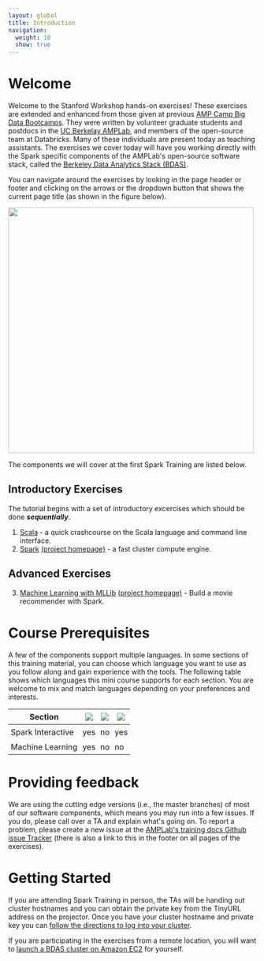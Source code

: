 ```yaml
---
layout: global
title: Introduction
navigation:
  weight: 10
  show: true
---
```


# Welcome
Welcome to the Stanford Workshop hands-on exercises! These exercises are extended and enhanced from those given at previous <a href="http://ampcamp.berkeley.edu">AMP Camp Big Data Bootcamps</a>. They were written by volunteer graduate students and postdocs in the <a href="https://amplab.cs.berkeley.edu/">UC Berkelay AMPLab</a>, and members of the open-source team at Databricks. Many of these individuals are present today as teaching assistants. The exercises we cover today will have you working directly with the Spark specific components of the AMPLab's open-source software stack,
called the <a href="https://amplab.cs.berkeley.edu/software/">Berkeley Data Analytics Stack
(BDAS)</a>.


You can navigate around the exercises by looking in the page header or footer and clicking on the arrows or the dropdown button that shows the current page title (as shown in the figure below).

<p style="margin-bottom:15px"><img src="img/header-nav-dropdown-button-summit.png" class="shadow" style="height:auto; width:498px"/></p>

The components we will cover at the first Spark Training are listed below.

## Introductory Exercises
The tutorial begins with a set of introductory excercises which should be done _**sequentially**_.

1. [Scala](introduction-to-the-scala-shell.html) - a quick crashcourse on the Scala language and command line interface.
2. [Spark](data-exploration-using-spark.html) [(project homepage)](http://spark.incubator.apache.org) - a fast cluster compute engine.

## Advanced Exercises

<ol start="3">
  <li><a href="movie-recommendation-with-mllib.html">Machine Learning with MLLib</a> <a href="http://spark.incubator.apache.org/docs/latest/mllib-guide.html">(project homepage)</a> - Build a movie recommender with Spark.</li>
</ol>


# Course Prerequisites
A few of the components support multiple languages. In some sections of this training material, you can choose which language you want to use as you follow along and gain experience with the tools. The following table shows which languages this mini course supports for each section. You are welcome to mix and match languages depending on your preferences and interests.

<center>
<style type="text/css">
table td, table th {
  padding: 5px;
}
</style>
<table class="bordered">
<thead>
<tr>
  <th>Section</th>
    <th><img src="img/scala-sm.png"/></th>
    <th><img src="img/java-sm.png"/></th>
    <th><img src="img/python-sm.png"/>
  </th>
</tr>
</thead><tbody>
<tr>
  <td>Spark Interactive</td>
  <td class="yes">yes</td>
  <td class="no">no</td>
  <td class="yes">yes</td>
</tr><tr>
  <td>Machine Learning</td>
  <td class="yes">yes</td>
  <td class="no">no</td>
  <td class="no">no</td>
</tr>
</tbody>
</table>
</center>

# Providing feedback
We are using the cutting edge versions (i.e., the master branches) of most of our software components, which means you may run into a few issues. If you do, please call over a TA and explain what's going on. To report a problem, please create a new issue at the <a href="https://github.com/amplab/training/issues">AMPLab's training docs Github issue Tracker</a> (there is also a link to this in the footer on all pages of the exercises).

# Getting Started

If you are attending Spark Training in person, the TAs will be handing out cluster hostnames and you can obtain the private key from the TinyURL address on the projector.  Once you have your cluster hostname and private key you can [follow the directions to log into your cluster](logging-into-the-cluster.html).

<!-- <p class="alert alert-warn">
<i class="icon-info-sign">    </i>
We sent the email to the address you used to registered with. If you don't see the email, first check your spam filter, then ask a TA.
</p> -->

If you are participating in the exercises from a remote location, you will want to [launch a BDAS cluster on Amazon EC2](launching-a-bdas-cluster-on-ec2.html) for yourself.

